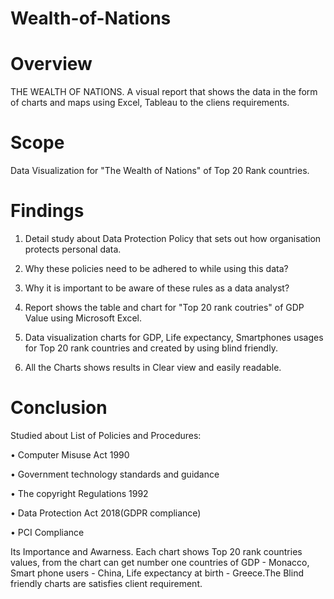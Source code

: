 # Wealth-of-Nations
# Overview 
THE WEALTH OF NATIONS. A visual report that shows the data in the  form of charts and maps using Excel,  Tableau to the cliens requirements.

# Scope 
Data Visualization for "The Wealth of Nations" of Top 20 Rank countries.

# Findings 
1. Detail study about Data Protection Policy that sets out how organisation protects personal data.

2. Why these policies need to be adhered to while using this data?

3. Why it is important to be aware of these rules as a data analyst?

4. Report shows the table and chart for "Top 20 rank coutries" of GDP Value using Microsoft Excel.

5. Data visualization charts for GDP, Life expectancy, Smartphones usages for Top 20 rank
countries and created by using blind friendly.

6. All the Charts shows results in Clear view and easily readable.

# Conclusion
 Studied about List of Policies and Procedures:
 
• Computer Misuse Act 1990

• Government technology standards and guidance

• The copyright Regulations 1992

• Data Protection Act 2018(GDPR compliance)

• PCI Compliance

Its Importance and Awarness. Each chart shows Top 20 rank countries values, from the chart can get number one countries of GDP - Monacco,
Smart phone users - China, Life expectancy at birth - Greece.The Blind friendly charts are satisfies client requirement.
